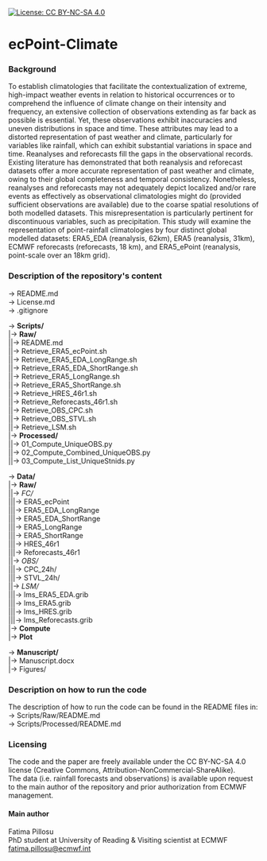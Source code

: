 [![License: CC BY-NC-SA 4.0](https://img.shields.io/badge/License-CC%20BY--NC--SA%204.0-lightgrey.svg)](https://creativecommons.org/licenses/by-nc-sa/4.0/)

# ecPoint-Climate

### Background
To establish climatologies that facilitate the contextualization of extreme, high-impact weather events in relation to historical occurrences or to comprehend the influence of climate change on their intensity and frequency, an extensive collection of observations extending as far back as possible is essential. Yet, these observations exhibit inaccuracies and uneven distributions in space and time. These attributes may lead to a distorted representation of past weather and climate, particularly for variables like rainfall, which can exhibit substantial variations in space and time. Reanalyses and reforecasts fill the gaps in the observational records. Existing literature has demonstrated that both reanalysis and reforecast datasets offer a more accurate representation of past weather and climate, owing to their global completeness and temporal consistency. Nonetheless, reanalyses and reforecasts may not adequately depict localized and/or rare events as effectively as observational climatologies might do (provided sufficient observations are available) due to the coarse spatial resolutions of both modelled datasets. This misrepresentation is particularly pertinent for discontinuous variables, such as precipitation. This study will examine the representation of point-rainfall climatologies by four distinct global modelled datasets: ERA5_EDA (reanalysis, 62km), ERA5 (reanalysis, 31km), ECMWF reforecasts (reforecasts, 18 km), and ERA5_ePoint (reanalysis, point-scale over an 18km grid).

### Description of the repository's content
-> README.md  
-> License.md  
-> .gitignore  

-> **Scripts/** <br>
|-> **Raw/** <br>
||-> README.md <br>
||-> Retrieve_ERA5_ecPoint.sh <br>
||-> Retrieve_ERA5_EDA_LongRange.sh <br>
||-> Retrieve_ERA5_EDA_ShortRange.sh <br>
||-> Retrieve_ERA5_LongRange.sh <br>
||-> Retrieve_ERA5_ShortRange.sh <br>
||-> Retrieve_HRES_46r1.sh <br>
||-> Retrieve_Reforecasts_46r1.sh <br>
||-> Retrieve_OBS_CPC.sh <br>
||-> Retrieve_OBS_STVL.sh <br>
||-> Retrieve_LSM.sh <br>
|-> **Processed/** <br>
||-> 01_Compute_UniqueOBS.py <br>
||-> 02_Compute_Combined_UniqueOBS.py <br>
||-> 03_Compute_List_UniqueStnids.py <br>

-> **Data/** <br>
|-> **Raw/** <br>
||-> _FC/_ <br>
|||-> ERA5_ecPoint <br>
|||-> ERA5_EDA_LongRange <br>
|||-> ERA5_EDA_ShortRange <br>
|||-> ERA5_LongRange <br>
|||-> ERA5_ShortRange <br>
|||-> HRES_46r1 <br>
|||-> Reforecasts_46r1 <br>
||-> _OBS/_ <br>
|||-> CPC_24h/ <br>
|||-> STVL_24h/ <br>
||-> _LSM/_ <br>
|||-> lms_ERA5_EDA.grib <br>
|||-> lms_ERA5.grib <br>
|||-> lms_HRES.grib <br>
|||-> lms_Reforecasts.grib <br>
|-> **Compute** <br>
|-> **Plot** <br>

-> **Manuscript/** <br>
|-> Manuscript.docx <br>
|-> Figures/ <br>


### Description on how to run the code
The description of how to run the code can be found in the README files in: <br>
-> Scripts/Raw/README.md <br>
-> Scripts/Processed/README.md <br>


### Licensing
The code and the paper are freely available under the CC BY-NC-SA 4.0 license (Creative Commons, Attribution-NonCommercial-ShareAlike).  
The data (i.e. rainfall forecasts and observations) is available upon request to the main author of the repository and prior authorization from ECMWF management.

#### Main author
Fatima Pillosu  
PhD student at University of Reading & Visiting scientist at ECMWF  
fatima.pillosu@ecmwf.int  